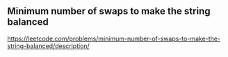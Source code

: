 ## Minimum number of swaps to make the string balanced
https://leetcode.com/problems/minimum-number-of-swaps-to-make-the-string-balanced/description/
